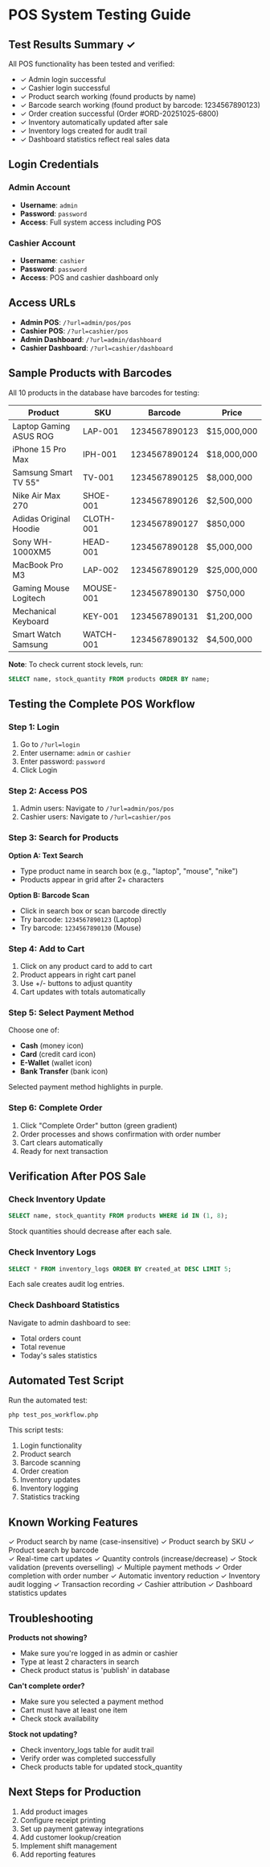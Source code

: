 # POS System Testing Guide

## Test Results Summary ✓

All POS functionality has been tested and verified:

- ✓ Admin login successful
- ✓ Cashier login successful  
- ✓ Product search working (found products by name)
- ✓ Barcode search working (found product by barcode: 1234567890123)
- ✓ Order creation successful (Order #ORD-20251025-6800)
- ✓ Inventory automatically updated after sale
- ✓ Inventory logs created for audit trail
- ✓ Dashboard statistics reflect real sales data

## Login Credentials

### Admin Account
- **Username**: `admin`
- **Password**: `password`
- **Access**: Full system access including POS

### Cashier Account  
- **Username**: `cashier`
- **Password**: `password`
- **Access**: POS and cashier dashboard only

## Access URLs

- **Admin POS**: `/?url=admin/pos/pos`
- **Cashier POS**: `/?url=cashier/pos`
- **Admin Dashboard**: `/?url=admin/dashboard`
- **Cashier Dashboard**: `/?url=cashier/dashboard`

## Sample Products with Barcodes

All 10 products in the database have barcodes for testing:

| Product | SKU | Barcode | Price |
|---------|-----|---------|-------|
| Laptop Gaming ASUS ROG | LAP-001 | 1234567890123 | $15,000,000 |
| iPhone 15 Pro Max | IPH-001 | 1234567890124 | $18,000,000 |
| Samsung Smart TV 55" | TV-001 | 1234567890125 | $8,000,000 |
| Nike Air Max 270 | SHOE-001 | 1234567890126 | $2,500,000 |
| Adidas Original Hoodie | CLOTH-001 | 1234567890127 | $850,000 |
| Sony WH-1000XM5 | HEAD-001 | 1234567890128 | $5,000,000 |
| MacBook Pro M3 | LAP-002 | 1234567890129 | $25,000,000 |
| Gaming Mouse Logitech | MOUSE-001 | 1234567890130 | $750,000 |
| Mechanical Keyboard | KEY-001 | 1234567890131 | $1,200,000 |
| Smart Watch Samsung | WATCH-001 | 1234567890132 | $4,500,000 |

**Note**: To check current stock levels, run:
```sql
SELECT name, stock_quantity FROM products ORDER BY name;
```

## Testing the Complete POS Workflow

### Step 1: Login
1. Go to `/?url=login`
2. Enter username: `admin` or `cashier`
3. Enter password: `password`
4. Click Login

### Step 2: Access POS
1. Admin users: Navigate to `/?url=admin/pos/pos`
2. Cashier users: Navigate to `/?url=cashier/pos`

### Step 3: Search for Products
**Option A: Text Search**
- Type product name in search box (e.g., "laptop", "mouse", "nike")
- Products appear in grid after 2+ characters

**Option B: Barcode Scan**
- Click in search box or scan barcode directly
- Try barcode: `1234567890123` (Laptop)
- Try barcode: `1234567890130` (Mouse)

### Step 4: Add to Cart
1. Click on any product card to add to cart
2. Product appears in right cart panel
3. Use +/- buttons to adjust quantity
4. Cart updates with totals automatically

### Step 5: Select Payment Method
Choose one of:
- **Cash** (money icon)
- **Card** (credit card icon)
- **E-Wallet** (wallet icon)
- **Bank Transfer** (bank icon)

Selected payment method highlights in purple.

### Step 6: Complete Order
1. Click "Complete Order" button (green gradient)
2. Order processes and shows confirmation with order number
3. Cart clears automatically
4. Ready for next transaction

## Verification After POS Sale

### Check Inventory Update
```sql
SELECT name, stock_quantity FROM products WHERE id IN (1, 8);
```
Stock quantities should decrease after each sale.

### Check Inventory Logs
```sql
SELECT * FROM inventory_logs ORDER BY created_at DESC LIMIT 5;
```
Each sale creates audit log entries.

### Check Dashboard Statistics
Navigate to admin dashboard to see:
- Total orders count
- Total revenue
- Today's sales statistics

## Automated Test Script

Run the automated test:
```bash
php test_pos_workflow.php
```

This script tests:
1. Login functionality
2. Product search
3. Barcode scanning
4. Order creation
5. Inventory updates
6. Inventory logging
7. Statistics tracking

## Known Working Features

✓ Product search by name (case-insensitive)
✓ Product search by SKU
✓ Product search by barcode  
✓ Real-time cart updates
✓ Quantity controls (increase/decrease)
✓ Stock validation (prevents overselling)
✓ Multiple payment methods
✓ Order completion with order number
✓ Automatic inventory reduction
✓ Inventory audit logging
✓ Transaction recording
✓ Cashier attribution
✓ Dashboard statistics updates

## Troubleshooting

**Products not showing?**
- Make sure you're logged in as admin or cashier
- Type at least 2 characters in search
- Check product status is 'publish' in database

**Can't complete order?**
- Make sure you selected a payment method
- Cart must have at least one item
- Check stock availability

**Stock not updating?**
- Check inventory_logs table for audit trail
- Verify order was completed successfully
- Check products table for updated stock_quantity

## Next Steps for Production

1. Add product images
2. Configure receipt printing
3. Set up payment gateway integrations
4. Add customer lookup/creation
5. Implement shift management
6. Add reporting features
